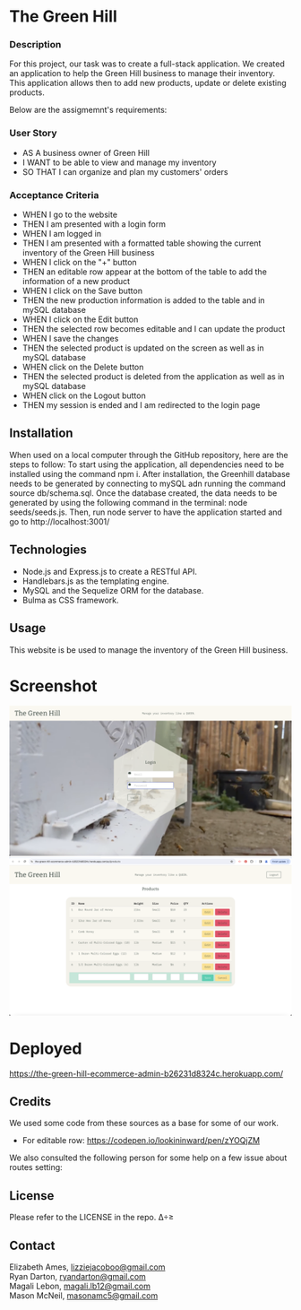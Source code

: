 # The Green Hill

### Description

For this project, our task was to create a full-stack application. We created an application to help the Green Hill business to manage their inventory. This application allows then to add new products, update or delete existing products.

Below are the assigmemnt's requirements:

### User Story

- AS A business owner of Green Hill
- I WANT to be able to view and manage my inventory
- SO THAT I can organize and plan my customers' orders

### Acceptance Criteria

- WHEN I go to the website
- THEN I am presented with a login form
- WHEN I am logged in
- THEN I am presented with a formatted table showing the current inventory of the Green Hill business
- WHEN I click on the "+" button
- THEN an editable row appear at the bottom of the table to add the information of a new product
- WHEN I click on the Save button
- THEN the new production information is added to the table and in mySQL database
- WHEN I click on the Edit button
- THEN the selected row becomes editable and I can update the product
- WHEN I save the changes
- THEN the selected product is updated on the screen as well as in mySQL database
- WHEN click on the Delete button
- THEN the selected product is deleted from the application as well as in mySQL database
- WHEN click on the Logout button
- THEN my session is ended and I am redirected to the login page

## Installation

When used on a local computer through the GitHub repository, here are the steps to follow:
To start using the application, all dependencies need to be installed using the command npm i.
After installation, the Greenhill database needs to be generated by connecting to mySQL adn running the command source db/schema.sql. Once the database created, the data needs to be generated by using the following command in the terminal: node seeds/seeds.js. Then, run node server to have the application started and go to http://localhost:3001/

## Technologies 

* Node.js and Express.js to create a RESTful API.
* Handlebars.js as the templating engine.
* MySQL and the Sequelize ORM for the database.
* Bulma as CSS framework.

## Usage

This website is be used to manage the inventory of the Green Hill business.

# Screenshot

![Homepage](./public/assets/Homepage.png)
![Product page](./public/assets/ProductsPage.png)

# Deployed

https://the-green-hill-ecommerce-admin-b26231d8324c.herokuapp.com/

## Credits

We used some code from these sources as a base for some of our work.

- For editable row: https://codepen.io/lookininward/pen/zYOQjZM

We also consulted the following person for some help on a few issue about routes setting: 

## License

Please refer to the LICENSE in the repo. ∆÷≥

## Contact

Elizabeth Ames, lizziejacoboo@gmail.com\
Ryan Darton, ryandarton@gmail.com\
Magali Lebon, magali.lb12@gmail.com\
Mason McNeil, masonamc5@gmail.com
